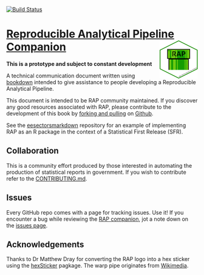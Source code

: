 [![Build Status](https://travis-ci.org/ukgovdatascience/rap_companion.svg?branch=master)](https://travis-ci.org/ukgovdatascience/rap_companion)

[Reproducible Analytical Pipeline Companion](https://ukgovdatascience.github.io/rap_companion/) <img src="images/rap_hex.png" align="right" width="100" height="100" />  
==========================================

**This is a prototype and subject to constant development**

A technical communication document written using [bookdown](https://bookdown.org/) intended to give assistance to people developing a Reproducible Analytical Pipeline.  

This document is intended to be RAP community maintained. If you discover any good resources associated with RAP, please contribute to the development of this book by [forking and pulling](https://en.wikipedia.org/wiki/Fork_and_pull_model) on [Github](https://gist.github.com/Chaser324/ce0505fbed06b947d962).

See the
[eesectorsmarkdown](https://github.com/ukgovdatascience/eesectorsmarkdown)
repository for an example of implementing RAP as an R package in the context
of a Statistical First Release (SFR).  

## Collaboration

This is a community effort produced by those interested in automating the production of statistical reports in government. If you wish to contribute refer to the [CONTRIBUTING.md](https://github.com/ukgovdatascience/rap_companion/blob/master/CONTRIBUTING.md).  

## Issues

Every GitHub repo comes with a page for tracking issues. Use it! If you encounter a bug while reviewing the [RAP companion](https://ukgovdatascience.github.io/rap_companion/), jot a note down on the [issues page](https://github.com/ukgovdatascience/rap_companion/issues).

## Acknowledgements

Thanks to Dr Matthew Dray for converting the RAP logo into a hex sticker using the [hexSticker](https://cran.r-project.org/web/packages/hexSticker/index.html) pagkage. The warp pipe originates from [Wikimedia](https://commons.wikimedia.org/wiki/File:Warp_pipe_edited.PNG).  

